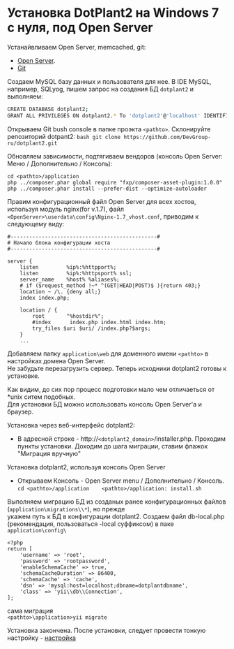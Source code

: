 # Установка DotPlant2 на Windows 7 с нуля, под Open Server

Устанайвливаем Open Server, memcached, git:

+ [Open Server](http://open-server.ru/download/ "Download Open Server").
+ [Git](https://git-scm.com/download/win "Download Git for Windows")

Создаем MySQL базу данных и пользователя для нее.
В IDE MySQL, например, SQLyog, пишем запрос на создания БД `dotplant2` и выполняем:

```bash
CREATE DATABASE dotplant2;
GRANT ALL PRIVILEGES ON dotplant2.* To 'dotplant2'@'localhost' IDENTIFIED BY 'REPLACE_WITH_YOUR_PASSWORD';
```

Открываем Git bush console в папке проэкта `<pathto>`. Склонируйте репозиторий dotpant2:
`
bash
git clone https://github.com/DevGroup-ru/dotplant2.git
`

Обновляем зависимости, подтягиваем вендоров (консоль Open Server: Меню / Дополнительно / Консоль):
```
cd <pathto>/application
php ../composer.phar global require "fxp/composer-asset-plugin:1.0.0"
php ../composer.phar install --prefer-dist --optimize-autoloader
```

Правим конфигурационный файл Open Server для всех хостов, используя модуль nginx(for v.1.7), файл    
`<OpenServer>\userdata\config\Nginx-1.7_vhost.conf`, приводим к следующему виду:

```
#-----------------------------------------------#  
# Начало блока конфигурации хоста  
#-----------------------------------------------#      

server {        
	listen         %ip%:%httpport%;     
	listen         %ip%:%httpsport% ssl;        
	server_name    %host% %aliases%;        
	# if ($request_method !~* ^(GET|HEAD|POST)$ ){return 403;}      
	location ~ /\. {deny all;}      
	index index.php;        

    location / {
        root       "%hostdir%";
        #index      index.php index.html index.htm;
		try_files $uri $uri/ /index.php?$args;
    }
    ...
```

Добавляем папку `application\web` для доменного имени `<pathto>` в настройках домена Open Server.  
Не забудьте перезагрузить сервер. Теперь исходники dotplant2 готовы к установке.  

Как видим, до сих пор процесс подготовки мало чем отличаеться от \*unix ситем подобных.  
Для установки БД можно использовать консоль Open Server'a и браузер.

Установка через веб-интерфейс dotplant2:   
- В адресной строке - http://`<dotplant2_domain>`/installer.php. Проходим пункты установки. Доходим до шага миграции, ставим флажок "Миграция вручную"

Установка dotplant2, используя консоль Open Server
- Открываем Консоль - Open Server menu / Дополнительно / Консоль.  
	`
	cd <pathto>/application   
	<pathto>/application: install.sh
	`

Выполняем миграцию БД из созданых ранее конфигурационных файлов (`application\migrations\\*`), но прежде    
укажем путь к БД в конфигурации dotplant2. Создаем файл db-local.php (рекомендация, пользоваться -local суффиксом) в паке `application\config\`

```
<?php   
return [    
    'username' => 'root',   
    'password' => 'rootpassword',   
    'enableSchemaCache' => true,    
    'schemaCacheDuration' => 86400, 
    'schemaCache' => 'cache',   
    'dsn' => 'mysql:host=localhost;dbname=dotplantdbname',  
    'class' => 'yii\\db\\Connection',   
];  

```

сама миграция  
`
<pathto>\application>yii migrate
`       

Установка закончена. После установки, следует провести тонкую настройку - [настройка](web-application-configuration.md)